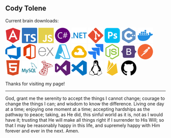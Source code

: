 ## Cody Tolene

Current brain downloads:

<p float="left">
  <img width="48" src=".github/simple-icons/angular.svg">
  <img width="48" src=".github/simple-icons/typescript.svg">
  <img width="48" src=".github/simple-icons/javascript.svg">
  <img width="48" src=".github/simple-icons/csharp.svg">
  <img width="48" src=".github/simple-icons/dotnet.svg">
  <img width="48" src=".github/simple-icons/git.svg">
  <img width="48" src=".github/simple-icons/adobephotoshop.svg">
  <img width="48" src=".github/simple-icons/cplusplus.svg">
  <img width="48" src=".github/simple-icons/docker.svg">
  <img width="48" src=".github/simple-icons/azuredevops.svg">
  <img width="48" src=".github/simple-icons/microsoftoffice.svg">
  <img width="48" src=".github/simple-icons/express.svg">
  <img width="48" src=".github/simple-icons/microsoftazure.svg">
  <img width="48" src=".github/simple-icons/googlecloud.svg">
  <img width="48" src=".github/simple-icons/jira.svg">
  <img width="48" src=".github/simple-icons/nodedotjs.svg">
  <img width="48" src=".github/simple-icons/bootstrap.svg">
  <img width="48" src=".github/simple-icons/postman.svg">
  <img width="48" src=".github/simple-icons/html5.svg">
  <img width="48" src=".github/simple-icons/mysql.svg">
  <img width="48" src=".github/simple-icons/microsoftsqlserver.svg">
  <img width="48" src=".github/simple-icons/visualstudio.svg">
  <img width="48" src=".github/simple-icons/visualstudiocode.svg">
  <img width="48" src=".github/simple-icons/linux.svg">
  <img width="48" src=".github/simple-icons/firebase.svg">
  <img width="48" src=".github/simple-icons/github.svg">
</p>

Thanks for visiting my page!

---

God, grant me the serenity to accept the things I cannot change; courage to change the things I can; and wisdom to know the difference. Living one day at a time; enjoying one moment at a time; accepting hardships as the pathway to peace; taking, as He did, this sinful world as it is, not as I would have it; trusting that He will make all things right if I surrender to His Will; so that I may be reasonably happy in this life, and supremely happy with Him forever and ever in the next. Amen.

<!--
  Icons Source:
  https://simpleicons.org/
-->
